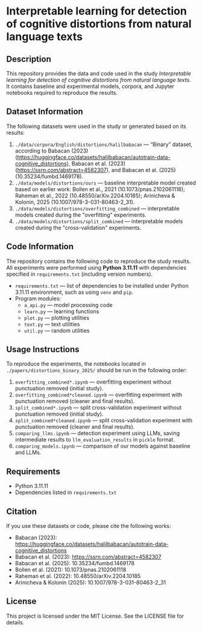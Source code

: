 # Interpretable learning for detection of cognitive distortions from natural language texts

## Description  
This repository provides the data and code used in the study *Interpretable learning for detection of cognitive distortions from natural language texts*.  
It contains baseline and experimental models, corpora, and Jupyter notebooks required to reproduce the results.  

## Dataset Information  
The following datasets were used in the study or generated based on its results:  

1. `./data/corpora/English/distortions/halilbabacan` — “Binary” dataset, according to Babacan (2023) (https://huggingface.co/datasets/halilbabacan/autotrain-data-cognitive_distortions), Babacan et al. (2023) (https://ssrn.com/abstract=4582307), and Babacan et al. (2025) (10.35234/fumbd.1469178).  
2. `./data/models/distortions/ours` — baseline interpretable model created based on earlier work: Bollen et al., 2021 (10.1073/pnas.2102061118); Raheman et al., 2022 (10.48550/arXiv.2204.10185); Arinicheva & Kolonin, 2025 (10.1007/978-3-031-80463-2\_31).   
3. `./data/models/distortions/overfitting_combined` — interpretable models created during the "overfitting" experiments.  
4. `./data/models/distortions/split_combined` — interpretable models created during the "cross-validation" experiments.  

## Code Information  
The repository contains the following code to reproduce the study results.  
All experiments were performed using **Python 3.11.11** with dependencies specified in `requirements.txt` (including version numbers).

- `requirements.txt` — list of dependencies to be installed under Python 3.11.11 environment, such as using `venv` and `pip`. 
- Program modules:  
  - `a_api.py` — model processing code  
  - `learn.py` — learning functions 
  - `plot.py` — plotting utilities  
  - `text.py` — text utilities  
  - `util.py` — random utilities  

## Usage Instructions  
To reproduce the experiments, the notebooks located in `./papers/distortions_binary_2025/` should be run in the following order:  

1. `overfitting_combined*.ipynb` — overfitting experiment without punctuation removed (initial study).  
2. `overfitting_combined*cleaned.ipynb` — overfitting experiment with punctuation removed (cleaner and final results).  
3. `split_combined*.ipynb` — split cross-validation experiment without punctuation removed (initial study).  
4. `split_combined*cleaned.ipynb` — split cross-validation experiment with punctuation removed (cleaner and final results).  
5. `comparing_llms.ipynb` — detection experiment using LLMs, saving intermediate results to `llm_evaluation_results` in `pickle` format.  
6. `comparing_models.ipynb` — comparison of our models against baseline and LLMs.  

## Requirements  
- Python 3.11.11  
- Dependencies listed in `requirements.txt`  

## Citation  
If you use these datasets or code, please cite the following works:  

- Babacan (2023): https://huggingface.co/datasets/halilbabacan/autotrain-data-cognitive_distortions  
- Babacan et al. (2023): https://ssrn.com/abstract=4582307  
- Babacan et al. (2025): 10.35234/fumbd.1469178  
- Bollen et al. (2021): 10.1073/pnas.2102061118  
- Raheman et al. (2022): 10.48550/arXiv.2204.10185  
- Arinicheva & Kolonin (2025): 10.1007/978-3-031-80463-2_31  

## License  
This project is licensed under the MIT License. See the LICENSE file for details.